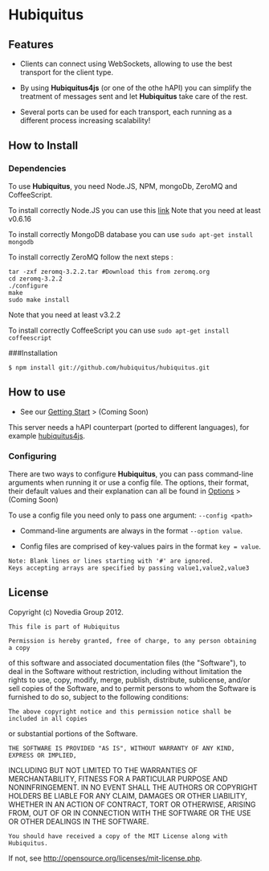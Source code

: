 # Hubiquitus

## Features

* Clients can connect using WebSockets, allowing to use the best
transport for the client type.

* By using **Hubiquitus4js** (or one of the othe hAPI) you can simplify the treatment of messages sent
and let **Hubiquitus** take care of the rest.

* Several ports can be used for each transport, each running as a different
process increasing scalability!

## How to Install
### Dependencies

To use **Hubiquitus**, you need Node.JS, NPM, mongoDb, ZeroMQ and CoffeeScript.

To install correctly Node.JS you can use this [link](https://github.com/joyent/node/wiki/Installation)
Note that you need at least v0.6.16

To install correctly MongoDB database you can use `sudo apt-get install mongodb`

To install correctly ZeroMQ follow the next steps :
```
tar -zxf zeromq-3.2.2.tar #Download this from zeromq.org
cd zeromq-3.2.2
./configure
make
sudo make install
```
Note that you need at least v3.2.2

To install correctly CoffeeScript you can use `sudo apt-get install coffeescript`

###Installation

```
$ npm install git://github.com/hubiquitus/hubiquitus.git
```

## How to use

* See our [Getting Start](https://github.com/hubiquitus/hubiquitus/tree/master/docs/GettingStart) > (Coming Soon)

This server needs a hAPI counterpart (ported to different languages),
for example [hubiquitus4js](https://github.com/hubiquitus/hubiquitus4js).

### Configuring

There are two ways to configure **Hubiquitus**, you can pass command-line
arguments when running it or use a config file. The options, their format,
their default values and their explanation can all be found in
[Options](https://github.com/hubiquitus/hubiquitus/tree/master/docs/Options) > (Coming Soon)

To use a config file you need only to pass one argument: `--config <path>`

* Command-line arguments are always in the format `--option value`.

* Config files are comprised of key-values pairs in the format `key = value`.

```
Note: Blank lines or lines starting with '#' are ignored.
Keys accepting arrays are specified by passing value1,value2,value3
```

## License

Copyright (c) Novedia Group 2012.

    This file is part of Hubiquitus

    Permission is hereby granted, free of charge, to any person obtaining a copy
of this software and associated documentation files (the "Software"), to deal
in the Software without restriction, including without limitation the rights
to use, copy, modify, merge, publish, distribute, sublicense, and/or sell copies
of the Software, and to permit persons to whom the Software is furnished to do so,
subject to the following conditions:

    The above copyright notice and this permission notice shall be included in all copies
or substantial portions of the Software.

    THE SOFTWARE IS PROVIDED "AS IS", WITHOUT WARRANTY OF ANY KIND, EXPRESS OR IMPLIED,
INCLUDING BUT NOT LIMITED TO THE WARRANTIES OF MERCHANTABILITY, FITNESS FOR A PARTICULAR
PURPOSE AND NONINFRINGEMENT. IN NO EVENT SHALL THE AUTHORS OR COPYRIGHT HOLDERS BE LIABLE
FOR ANY CLAIM, DAMAGES OR OTHER LIABILITY, WHETHER IN AN ACTION OF CONTRACT, TORT OR OTHERWISE,
ARISING FROM, OUT OF OR IN CONNECTION WITH THE SOFTWARE OR THE USE OR OTHER DEALINGS IN THE SOFTWARE.

    You should have received a copy of the MIT License along with Hubiquitus.
If not, see <http://opensource.org/licenses/mit-license.php>.
